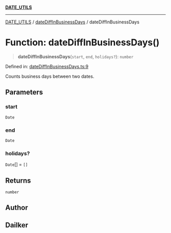 [**DATE_UTILS**](../../README.md)

***

[DATE_UTILS](../../README.md) / [dateDiffInBusinessDays](../README.md) / dateDiffInBusinessDays

# Function: dateDiffInBusinessDays()

> **dateDiffInBusinessDays**(`start`, `end`, `holidays?`): `number`

Defined in: [dateDiffInBusinessDays.ts:9](https://github.com/dailker/everyutil/blob/483b8bac7542bbca68c14daba34579f97fabc512/src/date/dateDiffInBusinessDays.ts#L9)

Counts business days between two dates.

## Parameters

### start

`Date`

### end

`Date`

### holidays?

`Date`[] = `[]`

## Returns

`number`

## Author

## Dailker
